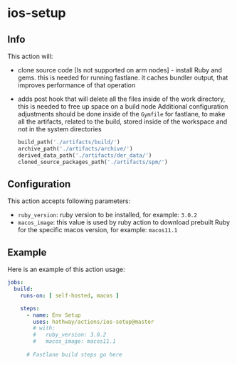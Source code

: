 # ios-setup

## Info

This action will:

- clone source code
[Is not supported on arm nodes] - install Ruby and gems. this is needed for running fastlane. it caches bundler output, that improves performance of that operation
- adds post hook that will delete all the files inside of the work directory, this is needed to free up space on a build node
    Additional configuration adjustments should be done inside of the `Gymfile` for fastlane, to make all the artifacts, related to the build, stored inside of the workspace and not in the system directories

    ```ruby
    build_path('./artifacts/build/')
    archive_path('./artifacts/archive/')
    derived_data_path('./artifacts/der_data/')
    cloned_source_packages_path('./artifacts/spm/')
    ```

## Configuration

This action accepts following parameters:

- `ruby_version`: ruby version to be installed, for example: `3.0.2`
- `macos_image`: this value is used by ruby action to download prebuilt Ruby for the specific macos version, for example: `macos11.1`

## Example

Here is an example of this action usage:

```yml
jobs:
  build:
    runs-on: [ self-hosted, macos ]

    steps:
      - name: Env Setup
        uses: hathway/actions/ios-setup@master
        # with:
        #   ruby_version: 3.0.2
        #   macos_image: macos11.1
        
      # Fastlane build steps go here

```
